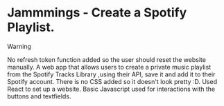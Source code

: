 # Jammmings - Create a Spotify Playlist.
> [!WARNING]
> No refresh token function added so the user should reset the website manually.
    A web app that allows users to create a private music playlist from the Spotify Tracks Library ,using their API, save it and add it to their Spotify account. 
    There is no CSS added so it doesn't look pretty :D. 
    Used React to set up a website.
    Basic Javascript used for interactions with the buttons and textfields. 

